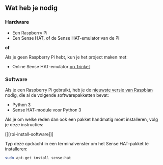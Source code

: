 ## Wat heb je nodig

### Hardware

* Een Raspberry Pi
* Een Sense HAT, of de Sense HAT-emulator van de Pi

**of**

Als je geen Raspberry Pi hebt, kun je het project maken met:

* Online Sense HAT-emulator [op Trinket](https://trinket.io/sense-hat)

### Software
Als je een Raspberry Pi gebruikt, heb je de [nieuwste versie van Raspbian](https://www.raspberrypi.org/downloads/) nodig, die al de volgende softwarepakketten bevat:

- Python 3
- Sense HAT-module voor Python 3

Als je om welke reden dan ook een pakket handmatig moet installeren, volg je deze instructies:

[[[rpi-install-software]]]

Typ deze opdracht in een terminalvenster om het Sense HAT-pakket te installeren:

```bash
sudo apt-get install sense-hat
```
